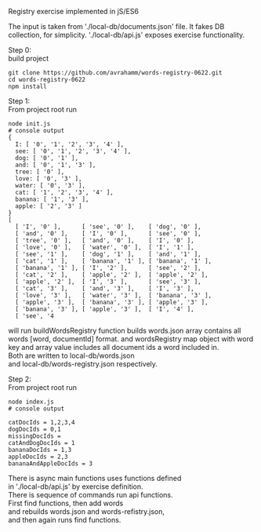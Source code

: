 Registry exercise implemented in jS/ES6 <br/>

The input is taken from './local-db/documents.json' file. 
It fakes DB collection, for simplicity.
'./local-db/api.js' exposes exercise functionality. <br/>

Step 0: <br/>
build project
```
git clone https://github.com/avrahamm/words-registry-0622.git
cd words-registry-0622
npm install
```
Step 1: <br/>
From project root run 
```
node init.js
# console output
{
  I: [ '0', '1', '2', '3', '4' ],
  see: [ '0', '1', '2', '3', '4' ],
  dog: [ '0', '1' ],
  and: [ '0', '1', '3' ],
  tree: [ '0' ],
  love: [ '0', '3' ],
  water: [ '0', '3' ],
  cat: [ '1', '2', '3', '4' ],
  banana: [ '1', '3' ],
  apple: [ '2', '3' ]
}
[
  [ 'I', '0' ],      [ 'see', '0' ],    [ 'dog', '0' ],
  [ 'and', '0' ],    [ 'I', '0' ],      [ 'see', '0' ],
  [ 'tree', '0' ],   [ 'and', '0' ],    [ 'I', '0' ],
  [ 'love', '0' ],   [ 'water', '0' ],  [ 'I', '1' ],
  [ 'see', '1' ],    [ 'dog', '1' ],    [ 'and', '1' ],
  [ 'cat', '1' ],    [ 'banana', '1' ], [ 'banana', '1' ],
  [ 'banana', '1' ], [ 'I', '2' ],      [ 'see', '2' ],
  [ 'cat', '2' ],    [ 'apple', '2' ],  [ 'apple', '2' ],
  [ 'apple', '2' ],  [ 'I', '3' ],      [ 'see', '3' ],
  [ 'cat', '3' ],    [ 'and', '3' ],    [ 'I', '3' ],
  [ 'love', '3' ],   [ 'water', '3' ],  [ 'banana', '3' ],
  [ 'apple', '3' ],  [ 'banana', '3' ], [ 'apple', '3' ],
  [ 'banana', '3' ], [ 'apple', '3' ],  [ 'I', '4' ],
  [ 'see', '4
```
will run buildWordsRegistry function builds 
words.json array contains all words [word, documentId] format.
and wordsRegistry map object with word key and array value 
includes all document ids a word included in. <br/>
Both are written to local-db/words.json <br/> 
and local-db/words-registry.json respectively. <br/>


Step 2: <br/>
From project root run
```
node index.js
# console output

catDocIds = 1,2,3,4
dogDocIds = 0,1
missingDocIds =
catAndDogDocIds = 1
bananaDocIds = 1,3
appleDocIds = 2,3
bananaAndAppleDocIds = 3
```

There is async main functions uses functions defined <br/>
in './local-db/api.js' by exercise definition. <br/>
There is sequence of commands run api functions.<br/>
First find functions, then add words <br/>
and rebuilds words.json and words-refistry.json,<br/>
and then again runs find functions.<br/>
